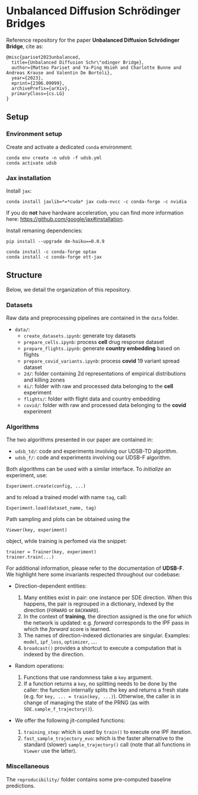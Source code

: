 # Unbalanced Diffusion Schrödinger Bridges

Reference repository for the paper **Unbalanced Diffusion Schrödinger Bridge**, cite as:

    @misc{pariset2023unbalanced,
      title={Unbalanced Diffusion Schr\"odinger Bridge}, 
      author={Matteo Pariset and Ya-Ping Hsieh and Charlotte Bunne and Andreas Krause and Valentin De Bortoli},
      year={2023},
      eprint={2306.09099},
      archivePrefix={arXiv},
      primaryClass={cs.LG}
    }

## Setup

### Environment setup

Create and activate a dedicated `conda` environment:

    conda env create -n udsb -f udsb.yml
    conda activate udsb

### Jax installation

Install `jax`:

    conda install jaxlib=*=*cuda* jax cuda-nvcc -c conda-forge -c nvidia

If you do **not** have hardware acceleration, you can find more information here: <https://github.com/google/jax#installation>.

Install remaning dependencies:

    pip install --upgrade dm-haiku==0.0.9

    conda install -c conda-forge optax
    conda install -c conda-forge ott-jax


## Structure

Below, we detail the organization of this repository.

### Datasets

Raw data and preprocessing pipelines are contained in the `data` folder.
* `data/`:
   - `create_datasets.ipynb`: generate toy datasets
   - `prepare_cells.ipynb`: process **cell** drug response dataset
   - `prepare_flights.ipynb`: generate **country embedding** based on flights
   - `prepare_covid_variants.ipynb`: process **covid** 19 variant spread dataset
   - `2d/`: folder containing 2d representations of empirical distributions and killing zones
   - `4i/`: folder with raw and processed data belonging to the **cell** experiment
   - `flights/`: folder with flight data and country embedding
   - `covid/`: folder with raw and processed data belonging to the **covid** experiment


### Algorithms

The two algorithms presented in our paper are contained in:

* `udsb_td/`: code and experiments involving our UDSB-TD algorithm.
* `udsb_f/`: code and experiments involving our UDSB-F algorithm.

Both algorithms can be used with a similar interface. To _initialize_ an experiment, use:

    Experiment.create(config, ...)

and to reload a trained model with name `tag`, call:

    Experiment.load(dataset_name, tag)

Path sampling and plots can be obtained using the

    Viewer(key, experiment)

object, while training is perfomed via the snippet:

    trainer = Trainer(key, experiment)
    trainer.train(...)

For additional information, please refer to the documentation of **UDSB-F**.
We highlight here some invariants respected throughout our codebase:

 - Direction-dependent entities:
    1. Many entities exist in pair: one instance per SDE direction. When this happens, the pair is regrouped in a dictionary, indexed by the direction (`FORWARD` or `BACKWARD`).
    2. In the context of **training**, the direction assigned is the one for which the network is updated: e.g. _forward_ corresponds to the IPF pass in which the _forward_ score is learned.
    3. The names of direction-indexed dictionaries are singular. Examples: `model`, `ipf_loss`, `optimizer`, ....
    4. `broadcast()` provides a shortcut to execute a computation that is indexed by the direction.

 - Random operations:
    1. Functions that use randomness take a `key` argument.
    1. If a function returns a `key`, no splitting needs to be done by the caller: the function internally splits the key and returns a fresh state (e.g. for `key, ... = train(key, ...)`). Otherwise, the caller is in change of managing the state of the PRNG (as with `SDE.sample_f_trajectory()`).

 - We offer the following jit-compiled functions:
    1. `training_step`: which is used by `train()` to execute one IPF iteration.
    2. `fast_sample_trajectory_evo`: which is the faster alternative to the standard (slower) `sample_trajectory()` call (note that all functions in `Viewer` use the latter).


### Miscellaneous

The `reproducibility/` folder contains some pre-computed baseline predictions.
